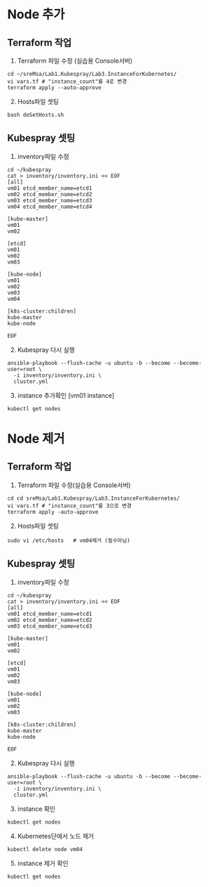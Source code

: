 # Node 추가
## Terraform 작업
1. Terraform 파일 수정 (실습용 Console서버)
```
cd ~/sreMsa/Lab1.Kubespray/Lab3.InstanceForKubernetes/
vi vars.tf # "instance_count"를 4로 변경
terraform apply --auto-approve

```
2. Hosts파일 셋팅
```
bash doSetHosts.sh
```

## Kubespray 셋팅
1. inventory파일 수정
```
cd ~/kubespray
cat > inventory/inventory.ini << EOF
[all]
vm01 etcd_member_name=etcd1
vm02 etcd_member_name=etcd2
vm03 etcd_member_name=etcd3
vm04 etcd_member_name=etcd4

[kube-master]
vm01
vm02

[etcd]
vm01
vm02
vm03

[kube-node]
vm01
vm02
vm03
vm04

[k8s-cluster:children]
kube-master
kube-node

EOF
```


2. Kubespray 다시 실행
```
ansible-playbook --flush-cache -u ubuntu -b --become --become-user=root \
  -i inventory/inventory.ini \
  cluster.yml
```

3. instance 추가확인 [vm01 instance]
```
kubectl get nodes
```


# Node 제거
## Terraform 작업
1. Terraform 파일 수정(실습용 Console서버)
```
cd cd sreMsa/Lab1.Kubespray/Lab3.InstanceForKubernetes/
vi vars.tf # "instance_count"를 3으로 변경
terraform apply -auto-approve

```
2. Hosts파일 셋팅
```
sudo vi /etc/hosts   # vm04제거 (필수아님)
```

## Kubespray 셋팅
1. inventory파일 수정
```
cd ~/kubespray
cat > inventory/inventory.ini << EOF
[all]
vm01 etcd_member_name=etcd1
vm02 etcd_member_name=etcd2
vm03 etcd_member_name=etcd3

[kube-master]
vm01
vm02

[etcd]
vm01
vm02
vm03

[kube-node]
vm01
vm02
vm03

[k8s-cluster:children]
kube-master
kube-node

EOF
```


2. Kubespray 다시 실행
```
ansible-playbook --flush-cache -u ubuntu -b --become --become-user=root \
  -i inventory/inventory.ini \
  cluster.yml
```

3. instance 확인
```
kubectl get nodes
```

4. Kubernetes단에서 노드 제거
```
kubectl delete node vm04
```

5. instance 제거 확인
```
kubectl get nodes
```
